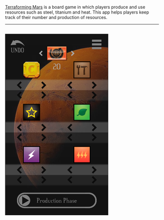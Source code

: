 [Terraforming Mars](https://boardgamegeek.com/boardgame/167791/terraforming-mars) is a board game in which players produce and use resources such as steel, titanium and heat. This app helps players keep track of their number and production of resources.
<br>

---

<br>

<img src="https://github.com/Eeelis/terraforming-mars-resource-tracker/blob/main/Images/Interface.png" height=600>
